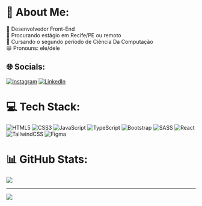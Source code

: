 # 💫 About Me:
🔭 Desenvolvedor Front-End<br>👀 Procurando estágio em Recife/PE ou remoto<br>👾 Cursando o segundo período de Ciência Da Computação<br>😄 Pronouns: ele/dele<br>


## 🌐 Socials:
[![Instagram](https://img.shields.io/badge/Instagram-%23E4405F.svg?logo=Instagram&logoColor=white)](https://instagram.com/marcelo_henri22) [![LinkedIn](https://img.shields.io/badge/LinkedIn-%230077B5.svg?logo=linkedin&logoColor=white)](https://linkedin.com/in/marcelo-brito-287122204) 

# 💻 Tech Stack:
![HTML5](https://img.shields.io/badge/html5-%23E34F26.svg?style=for-the-badge&logo=html5&logoColor=white) ![CSS3](https://img.shields.io/badge/css3-%231572B6.svg?style=for-the-badge&logo=css3&logoColor=white) ![JavaScript](https://img.shields.io/badge/javascript-%23323330.svg?style=for-the-badge&logo=javascript&logoColor=%23F7DF1E) ![TypeScript](https://img.shields.io/badge/typescript-%23007ACC.svg?style=for-the-badge&logo=typescript&logoColor=white) ![Bootstrap](https://img.shields.io/badge/bootstrap-%23563D7C.svg?style=for-the-badge&logo=bootstrap&logoColor=white) ![SASS](https://img.shields.io/badge/SASS-hotpink.svg?style=for-the-badge&logo=SASS&logoColor=white) ![React](https://img.shields.io/badge/react-%2320232a.svg?style=for-the-badge&logo=react&logoColor=%2361DAFB) ![TailwindCSS](https://img.shields.io/badge/tailwindcss-%2338B2AC.svg?style=for-the-badge&logo=tailwind-css&logoColor=white) 	![Figma](https://img.shields.io/badge/figma-%23F24E1E.svg?style=for-the-badge&logo=figma&logoColor=white)
# 📊 GitHub Stats:

![](https://github-readme-streak-stats.herokuapp.com/?user=MarceloCoelho1&theme=tokyonight&hide_border=false)<br/>


---
[![](https://visitcount.itsvg.in/api?id=MarceloCoelho1&icon=1&color=1)](https://visitcount.itsvg.in)

<!-- Proudly created with GPRM ( https://gprm.itsvg.in ) -->
